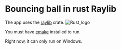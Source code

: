 # Bouncing ball in rust Raylib
The app uses the [raylib](https://crates.io/crates/raylib) crate.
![Rust_logo](https://1.bp.blogspot.com/-Qxtg8B8EEy8/XgBm0Bp1y4I/AAAAAAAAPD0/LdIgBrYPAMQ8VpGV4EBz6Kq9uBgoo1NmQCLcBGAsYHQ/s1600/rust-logo.png)

You must have [cmake](https://cmake.org/download/) installed to run.

Right now, it can only run on Windows.